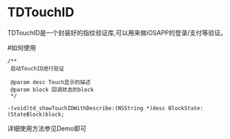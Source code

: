 # TDTouchID

TDTouchID是一个封装好的指纹验证库,可以用来做iOSAPP的登录/支付等验证。

#如何使用
```
/**
 启动TouchID进行验证

 @param desc Touch显示的描述
 @param block 回调状态的block
 */

-(void)td_showTouchIDWithDescribe:(NSString *)desc BlockState:(StateBlock)block;
```
详细使用方法参见Demo即可
